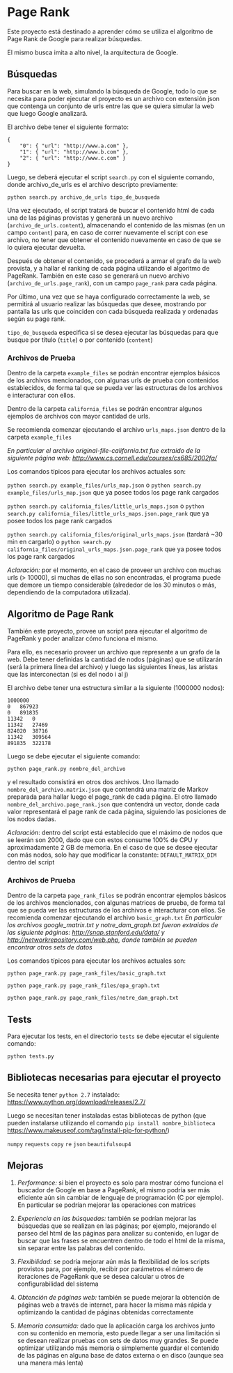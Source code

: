 # Page Rank

Este proyecto está destinado a aprender cómo se utiliza el algoritmo de Page Rank de Google para realizar búsquedas.

El mismo busca imita a alto nivel, la arquitectura de Google.


## Búsquedas

Para buscar en la web, simulando la búsqueda de Google, todo lo que se necesita para poder ejecutar el proyecto es un archivo con extensión json que contenga un conjunto de urls entre las que se quiera simular la web que luego Google analizará.

El archivo debe tener el siguiente formato:

```
{
    "0": { "url": "http://www.a.com" },
    "1": { "url": "http://www.b.com" },
    "2": { "url": "http://www.c.com" }
}
```

Luego, se deberá ejecutar el script `search.py` con el siguiente comando, donde archivo_de_urls es el archivo descripto previamente:

`python search.py archivo_de_urls tipo_de_busqueda`

Una vez ejecutado, el script tratará de buscar el contenido html de cada una de las páginas provistas y generará un nuevo archivo (`archivo_de_urls.content`), almacenando el contenido de las mismas (en un campo `content`) para, en caso de correr nuevamente el script con ese archivo, no tener que obtener el contenido nuevamente en caso de que se lo quiera ejecutar devuelta.

Después de obtener el contenido, se procederá a armar el grafo de la web provista, y a hallar el ranking de cada página utilizando el algoritmo de PageRank. También en este caso se generará un nuevo archivo (`archivo_de_urls.page_rank`), con un campo `page_rank` para cada página.

Por último, una vez que se haya configurado correctamente la web, se permitirá al usuario realizar las búsquedas que desee, mostrando por pantalla las urls que coinciden con cada búsqueda realizada y ordenadas según su page rank.

`tipo_de_busqueda` especifica si se desea ejecutar las búsquedas para que busque por título (`title`) o por contenido (`content`)


### Archivos de Prueba

Dentro de la carpeta `example_files` se podrán encontrar ejemplos básicos de los archivos mencionados, con algunas urls de prueba con contenidos establecidos, de forma tal que se pueda ver las estructuras de los archivos e interacturar con ellos.

Dentro de la carpeta `california_files` se podrán encontrar algunos ejemplos de archivos con mayor cantidad de urls.

Se recomienda comenzar ejecutando el archivo `urls_maps.json` dentro de la carpeta `example_files`

_En particular el archivo original-file-california.txt fue extraido de la siguiente página web: http://www.cs.cornell.edu/courses/cs685/2002fa/_


Los comandos típicos para ejecutar los archivos actuales son:

`python search.py example_files/urls_map.json` o `python search.py example_files/urls_map.json` que ya posee todos los page rank cargados

`python search.py california_files/little_urls_maps.json` o `python search.py california_files/little_urls_maps.json.page_rank` que ya posee todos los page rank cargados

`python search.py california_files/original_urls_maps.json` (tardará ~30 min en cargarlo) o `python search.py california_files/original_urls_maps.json.page_rank` que ya posee todos los page rank cargados


_Aclaración:_ por el momento, en el caso de proveer un archivo con muchas urls (> 10000), si muchas de ellas no son encontradas, el programa puede que demore un tiempo considerable (alrededor de los 30 minutos o más, dependiendo de la computadora utilizada).


## Algoritmo de Page Rank

También este proyecto, provee un script para ejecutar el algoritmo de PageRank y poder analizar cómo funciona el mismo.

Para ello, es necesario proveer un archivo que represente a un grafo de la web. Debe tener definidas la cantidad de nodos (páginas) que se utilizarán (será la primera línea del archivo) y luego las siguientes líneas, las aristas que las interconectan (si es del nodo i al j)

El archivo debe tener una estructura similar a la siguiente (1000000 nodos):

```
1000000
0	867923
0	891835
11342	0
11342	27469
824020	38716
11342	309564
891835	322178
```

Luego se debe ejecutar el siguiente comando:

`python page_rank.py nombre_del_archivo`

y el resultado consistirá en otros dos archivos. Uno llamado `nombre_del_archivo.matrix.json` que contendrá una matriz de Markov preparada para hallar luego el page_rank de cada página. El otro llamado `nombre_del_archivo.page_rank.json` que contendrá un vector, donde cada valor representará el page rank de cada página, siguiendo las posiciones de los nodos dadas.

_Aclaración_: dentro del script está establecido que el máximo de nodos que se leerán son 2000, dado que con estos consume 100% de CPU y aproximadamente 2 GB de memoria. En el caso de que se desee ejecutar con más nodos, solo hay que modificar la constante: `DEFAULT_MATRIX_DIM` dentro del script


### Archivos de Prueba

Dentro de la carpeta `page_rank_files` se podrán encontrar ejemplos básicos de los archivos mencionados, con algunas matrices de prueba, de forma tal que se pueda ver las estructuras de los archivos e interacturar con ellos.
Se recomienda comenzar ejecutando el archivo `basic_graph.txt`
_En particular los archivos google_matrix.txt y notre_dam_graph.txt fueron extraidos de las siguiente páginas: http://snap.stanford.edu/data/ y http://networkrepository.com/web.php, donde también se pueden encontrar otros sets de datos_

Los comandos típicos para ejecutar los archivos actuales son:

`python page_rank.py page_rank_files/basic_graph.txt`

`python page_rank.py page_rank_files/epa_graph.txt`

`python page_rank.py page_rank_files/notre_dam_graph.txt`


## Tests

Para ejecutar los tests, en el directorio `tests` se debe ejecutar el siguiente comando:

`python tests.py`


## Bibliotecas necesarias para ejecutar el proyecto

Se necesita tener `python 2.7` instalado: https://www.python.org/download/releases/2.7/

Luego se necesitan tener instaladas estas bibliotecas de python (que pueden instalarse utilizando el comando `pip install nombre_biblioteca` https://www.makeuseof.com/tag/install-pip-for-python/)

`numpy`
`requests`
`copy`
`re`
`json`
`beautifulsoup4`


## Mejoras

1. _Performance:_ si bien el proyecto es solo para mostrar cómo funciona el buscador de Google en base a PageRank, el mismo podría ser más eficiente aún sin cambiar de lenguaje de programación (C por ejemplo). En particular se podrían mejorar las operaciones con matrices

2. _Experiencia en las búsquedas:_ también se podrían mejorar las búsquedas que se realizan en las páginas; por ejemplo, mejorando el parseo del html de las páginas para analizar su contenido, en lugar de buscar que las frases se encuentren dentro de todo el html de la misma, sin separar entre las palabras del contenido.

3. _Flexibilidad:_ se podría mejorar aún más la flexibilidad de los scripts provistos para, por ejemplo, recibir por parámetros el número de iteraciones de PageRank que se desea calcular u otros de configurabilidad del sistema

4. _Obtención de páginas web:_ también se puede mejorar la obtención de páginas web a través de internet, para hacer la misma más rápida y optimizando la cantidad de páginas obtenidas correctamente

4. _Memoria consumida:_ dado que la aplicación carga los archivos junto con su contenido en memoria, esto puede llegar a ser una limitación si se desean realizar pruebas con sets de datos muy grandes. Se puede optimizar utilizando más memoria o simplemente guardar el contenido de las páginas en alguna base de datos externa o en disco (aunque sea una manera más lenta) 
